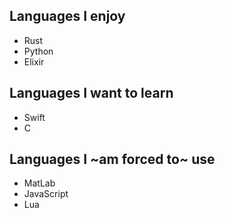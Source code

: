 ## Languages I enjoy
* Rust
* Python
* Elixir

## Languages I want to learn
* Swift
* C

## Languages I ~am forced to~ use
* MatLab
* JavaScript
* Lua
